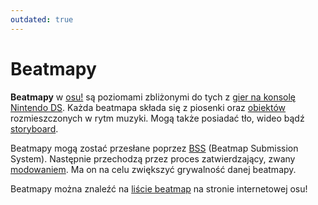 ```yaml
---
outdated: true
---
```


# Beatmapy

**Beatmapy** w [osu!](/wiki/Game_mode/osu!) są poziomami zbliżonymi do tych z [gier na konsolę Nintendo DS](/wiki/iNiS_games). Każda beatmapa składa się z piosenki oraz [obiektów](/wiki/Hit_object) rozmieszczonych w rytm muzyki. Mogą także posiadać tło, wideo bądź [storyboard](/wiki/Storyboard).

Beatmapy mogą zostać przesłane poprzez [BSS](/wiki/Submission) (Beatmap Submission System). Następnie przechodzą przez proces zatwierdzający, zwany [modowaniem](/wiki/Modding). Ma on na celu zwiększyć grywalność danej beatmapy.

Beatmapy można znaleźć na [liście beatmap](https://osu.ppy.sh/beatmapsets) na stronie internetowej osu!
